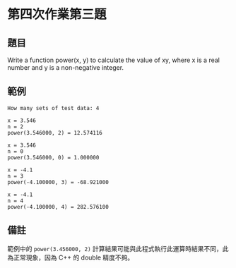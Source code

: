 # 第四次作業第三題
## 題目
Write a function power(x, y) to calculate the value of xy,
where x is a real number and y is a non-negative integer.
## 範例
```
How many sets of test data: 4

x = 3.546
n = 2
power(3.546000, 2) = 12.574116

x = 3.546
n = 0
power(3.546000, 0) = 1.000000

x = -4.1
n = 3
power(-4.100000, 3) = -68.921000

x = -4.1
n = 4
power(-4.100000, 4) = 282.576100
```
## 備註
範例中的 `power(3.456000, 2)` 計算結果可能與此程式執行此運算時結果不同，此為正常現象，因為 C++ 的 double 精度不夠。